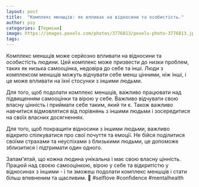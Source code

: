 ```yaml
---
layout: post
title:  "Комплекс меншців: як впливає на відносини та особистість."
author: psy
categories: [Терміни]
image: https://images.pexels.com/photos/3776813/pexels-photo-3776813.jpeg?auto=compress&cs=tinysrgb&fit=crop&h=627&w=1200
tags: 
---
```


Комплекс меншців може серйозно впливати на відносини та особистість людини. Цей комплекс може призвести до низки проблем, таких як низька самооцінка, недовіра до себе та інші. Люди з комплексом меншців можуть відчувати себе менш цінними, ніж інші, і це може впливати на їхні стосунки з іншими людьми.

Для того, щоб подолати комплекс меншців, важливо працювати над підвищенням самооцінки та вірою у себе. Важливо відчувати свою власну цінність і приймати себе таким, який ти є. Також важливо навчитися відмовлятися від порівнянь з іншими людьми і зосередитися на своїх власних досягненнях.

Для того, щоб покращити відносини з іншими людьми, важливо відкрито спілкуватися про свої почуття та емоції. Не бійся поділитися своїми страхами та неуспіхами з близькими людьми, це допоможе зблизитися і підтримати один одного.

Запам'ятай, що кожна людина унікальна і має свою власну цінність. Працюй над своєю самооцінкою, вірою у себе та відкритістю у відносинах з іншими - і ти зможеш подолати комплекс меншців і стати більш впевненим та щасливим. 🌟 #selflove #confidence #mentalhealth



